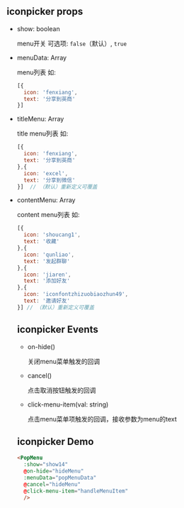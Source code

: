 ## iconpicker props
- show: boolean
    
    menu开关
    可选项: `false`（默认）,  `true`

- menuData: Array<object>

    menu列表
    如:
    ```js
    [{
      icon: 'fenxiang',
      text: '分享到英商'
    }]
    ```
- titleMenu: Array<object>

    title menu列表
    如:
    ```js
    [{
      icon: 'fenxiang',
      text: '分享到英商'
    },{
      icon: 'excel',
      text: '分享到微信'
    }]  // （默认）重新定义可覆盖
    ```
- contentMenu: Array<object>

    content menu列表
    如:
    ```js
    [{
      icon: 'shoucang1',
      text: '收藏'
    },{
      icon: 'qunliao',
      text: '发起群聊'
    },{
      icon: 'jiaren',
      text: '添加好友'
    },{
      icon: 'iconfontzhizuobiaozhun49',
      text: '邀请好友'
    }] // （默认）重新定义可覆盖
    ```  



## iconpicker Events

- on-hide()

  关闭menu菜单触发的回调

- cancel()

  点击取消按钮触发的回调

- click-menu-item(val: string)

  点击menu菜单项触发的回调，接收参数为menu的text
  
## iconpicker Demo

```html 
<PopMenu 
  :show="show14" 
  @on-hide="hideMenu" 
  :menuData="popMenuData" 
  @cancel="hideMenu" 
  @click-menu-item="handleMenuItem"
  />
```